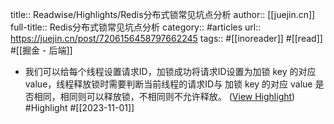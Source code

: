 title:: Readwise/Highlights/Redis分布式锁常见坑点分析
author:: [[juejin.cn]]
full-title:: Redis分布式锁常见坑点分析
category:: #articles
url:: https://juejin.cn/post/7206156458797662245
tags:: #[[inoreader]] #[[read]] #[[掘金 - 后端]]
- 我们可以给每个线程设置请求ID，加锁成功将请求ID设置为加锁 key 的对应 value，线程释放锁时需要判断当前线程的请求ID与 加锁 key 的对应 value 是否相同，相同则可以释放锁，不相同则不允许释放。 ([View Highlight](https://read.readwise.io/read/01he4jd34cck0ngcxvgxvz6ezt)) #Highlight #[[2023-11-01]]